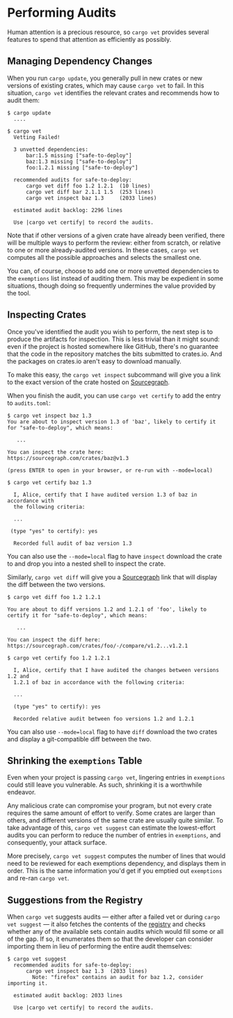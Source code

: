 # Performing Audits

Human attention is a precious resource, so `cargo vet` provides several features
to spend that attention as efficiently as possibly.

## Managing Dependency Changes

When you run `cargo update`, you generally pull in new crates or new versions of
existing crates, which may cause `cargo vet` to fail. In this situation,
`cargo vet` identifies the relevant crates and recommends how to audit them:

```
$ cargo update
  ....

$ cargo vet
  Vetting Failed!

  3 unvetted dependencies:
      bar:1.5 missing ["safe-to-deploy"]
      baz:1.3 missing ["safe-to-deploy"]
      foo:1.2.1 missing ["safe-to-deploy"]

  recommended audits for safe-to-deploy:
      cargo vet diff foo 1.2 1.2.1  (10 lines)
      cargo vet diff bar 2.1.1 1.5  (253 lines)
      cargo vet inspect baz 1.3     (2033 lines)

  estimated audit backlog: 2296 lines

  Use |cargo vet certify| to record the audits.
```

Note that if other versions of a given crate have already been verified, there
will be multiple ways to perform the review: either from scratch, or relative to
one or more already-audited versions. In these cases, `cargo vet`
computes all the possible approaches and selects the smallest one.

You can, of course, choose to add one or more unvetted dependencies to the
`exemptions` list instead of auditing them. This may be expedient in some
situations, though doing so frequently undermines the value provided by the
tool.

## Inspecting Crates

Once you've identified the audit you wish to perform, the next step is to
produce the artifacts for inspection. This is less trivial than it might sound:
even if the project is hosted somewhere like GitHub, there's no guarantee that
the code in the repository matches the bits submitted to crates.io. And the
packages on crates.io aren't easy to download manually.

To make this easy, the `cargo vet inspect` subcommand will give you a link to
the exact version of the crate hosted on [Sourcegraph](https://about.sourcegraph.com/).

When you finish the audit, you can use `cargo vet certify` to add the entry to
`audits.toml`:

```
$ cargo vet inspect baz 1.3
You are about to inspect version 1.3 of 'baz', likely to certify it for "safe-to-deploy", which means:

   ...

You can inspect the crate here: https://sourcegraph.com/crates/baz@v1.3

(press ENTER to open in your browser, or re-run with --mode=local)

$ cargo vet certify baz 1.3

  I, Alice, certify that I have audited version 1.3 of baz in accordance with
  the following criteria:

  ...

 (type "yes" to certify): yes

  Recorded full audit of baz version 1.3
```

You can also use the `--mode=local` flag to have `inspect` download the crate to
and drop you into a nested shell to inspect the crate.

Similarly, `cargo vet diff` will give you a [Sourcegraph](https://about.sourcegraph.com/)
link that will display the diff between the two versions.

```
$ cargo vet diff foo 1.2 1.2.1

You are about to diff versions 1.2 and 1.2.1 of 'foo', likely to certify it for "safe-to-deploy", which means:

   ...

You can inspect the diff here: https://sourcegraph.com/crates/foo/-/compare/v1.2...v1.2.1

$ cargo vet certify foo 1.2 1.2.1

  I, Alice, certify that I have audited the changes between versions 1.2 and
  1.2.1 of baz in accordance with the following criteria:

  ...

  (type "yes" to certify): yes

  Recorded relative audit between foo versions 1.2 and 1.2.1
```

You can also use `--mode=local` flag to have `diff` download the two crates and display a
git-compatible diff between the two.

## Shrinking the `exemptions` Table

Even when your project is passing `cargo vet`, lingering entries in `exemptions`
could still leave you vulnerable. As such, shrinking it is a worthwhile endeavor.

Any malicious crate can compromise your program, but not every crate requires
the same amount of effort to verify. Some crates are larger than others, and
different versions of the same crate are usually quite similar. To take
advantage of this, `cargo vet suggest` can estimate the lowest-effort audits
you can perform to reduce the number of entries in `exemptions`, and
consequently, your attack surface.

More precisely, `cargo vet suggest` computes the number of lines that would need
to be reviewed for each exemptions dependency, and displays them in order. This
is the same information you'd get if you emptied out `exemptions` and re-ran
`cargo vet`.

## Suggestions from the Registry

When `cargo vet` suggests audits — either after a failed vet or during `cargo
vet suggest` — it also fetches the contents of the
[registry](importing-audits.md#the-registry) and checks whether any of the
available sets contain audits which would fill some or all of the gap. If so, it
enumerates them so that the developer can consider importing them in lieu of
performing the entire audit themselves:

```
$ cargo vet suggest
  recommended audits for safe-to-deploy:
      cargo vet inspect baz 1.3  (2033 lines)
        Note: "firefox" contains an audit for baz 1.2, consider importing it.

  estimated audit backlog: 2033 lines

  Use |cargo vet certify| to record the audits.
```
